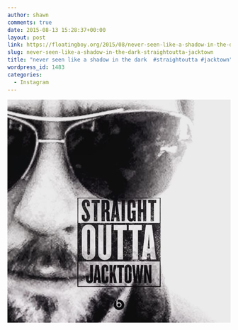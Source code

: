 ```yaml
---
author: shawn
comments: true
date: 2015-08-13 15:28:37+00:00
layout: post
link: https://floatingboy.org/2015/08/never-seen-like-a-shadow-in-the-dark-straightoutta-jacktown/
slug: never-seen-like-a-shadow-in-the-dark-straightoutta-jacktown
title: "never seen like a shadow in the dark  #straightoutta #jacktown"
wordpress_id: 1483
categories:
  - Instagram
---
```


[![never seen like a shadow in the dark  #straightoutta #jacktown](/assets/media/2015/08/11351761_476849212486746_178843968_n.jpg)](/assets/media/2015/08/11351761_476849212486746_178843968_n.jpg)

